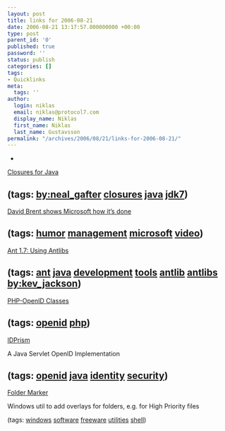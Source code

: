 ```yaml
---
layout: post
title: links for 2006-08-21
date: 2006-08-21 13:17:57.000000000 +00:00
type: post
parent_id: '0'
published: true
password: ''
status: publish
categories: []
tags:
- Quicklinks
meta:
  tags: ''
author:
  login: niklas
  email: niklas@protocol7.com
  display_name: Niklas
  first_name: Niklas
  last_name: Gustavsson
permalink: "/archives/2006/08/21/links-for-2006-08-21/"
---
```

- 
[Closures for Java](http://gafter.blogspot.com/2006/08/closures-for-java.html)

(tags: [by:neal\_gafter](http://del.icio.us/protocol7/by:neal_gafter) [closures](http://del.icio.us/protocol7/closures) [java](http://del.icio.us/protocol7/java) [jdk7](http://del.icio.us/protocol7/jdk7))
- 
[David Brent shows Microsoft how it’s done](http://adweek.blogs.com/adfreak/2006/08/david_brent_sho.html)

(tags: [humor](http://del.icio.us/protocol7/humor) [management](http://del.icio.us/protocol7/management) [microsoft](http://del.icio.us/protocol7/microsoft) [video](http://del.icio.us/protocol7/video))
- 
[Ant 1.7: Using Antlibs](http://www.onjava.com/pub/a/onjava/2006/08/09/ant-1-7-using-antlibs.html)

(tags: [ant](http://del.icio.us/protocol7/ant) [java](http://del.icio.us/protocol7/java) [development](http://del.icio.us/protocol7/development) [tools](http://del.icio.us/protocol7/tools) [antlib](http://del.icio.us/protocol7/antlib) [antlibs](http://del.icio.us/protocol7/antlibs) [by:kev\_jackson](http://del.icio.us/protocol7/by:kev_jackson))
- 
[PHP-OpenID Classes](http://videntity.org/openid/)

(tags: [openid](http://del.icio.us/protocol7/openid) [php](http://del.icio.us/protocol7/php))
- 
[IDPrism](http://www.idprism.org/)

A Java Servlet OpenID Implementation

(tags: [openid](http://del.icio.us/protocol7/openid) [java](http://del.icio.us/protocol7/java) [identity](http://del.icio.us/protocol7/identity) [security](http://del.icio.us/protocol7/security))
- 
[Folder Marker](http://download.lockergnome.com/download/104826)

Windows util to add overlays for folders, e.g. for High Priority files

(tags: [windows](http://del.icio.us/protocol7/windows) [software](http://del.icio.us/protocol7/software) [freeware](http://del.icio.us/protocol7/freeware) [utilities](http://del.icio.us/protocol7/utilities) [shell](http://del.icio.us/protocol7/shell))
